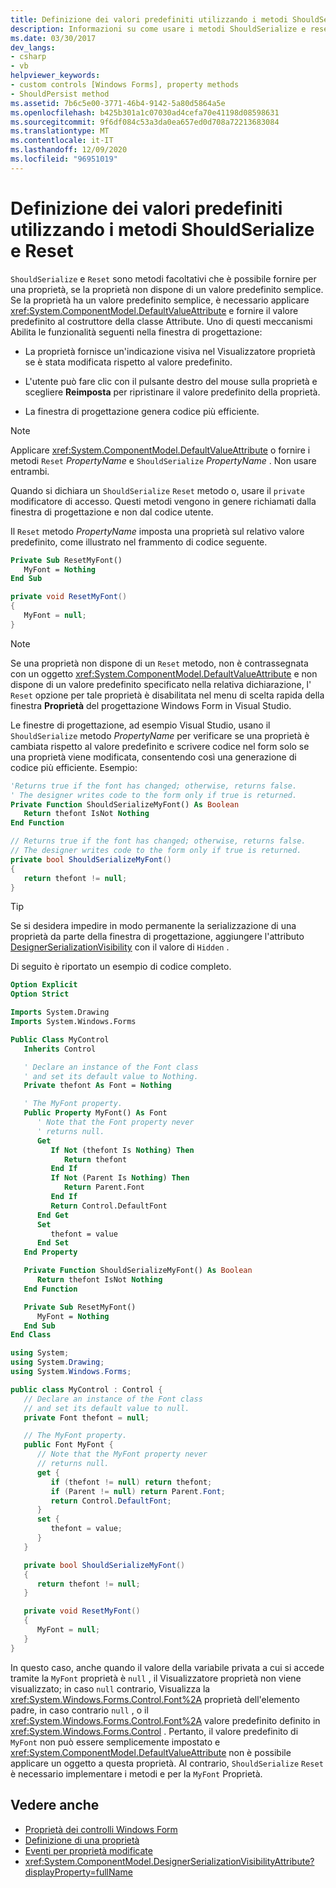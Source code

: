 ```yaml
---
title: Definizione dei valori predefiniti utilizzando i metodi ShouldSerialize e Reset
description: Informazioni su come usare i metodi ShouldSerialize e reset Property per controllare il comportamento della finestra di progettazione Windows Forms.
ms.date: 03/30/2017
dev_langs:
- csharp
- vb
helpviewer_keywords:
- custom controls [Windows Forms], property methods
- ShouldPersist method
ms.assetid: 7b6c5e00-3771-46b4-9142-5a80d5864a5e
ms.openlocfilehash: b425b301a1c07030ad4cefa70e41198d08598631
ms.sourcegitcommit: 9f6df084c53a3da0ea657ed0d708a72213683084
ms.translationtype: MT
ms.contentlocale: it-IT
ms.lasthandoff: 12/09/2020
ms.locfileid: "96951019"
---
```

# <a name="defining-default-values-with-the-shouldserialize-and-reset-methods"></a>Definizione dei valori predefiniti utilizzando i metodi ShouldSerialize e Reset
`ShouldSerialize` e `Reset` sono metodi facoltativi che è possibile fornire per una proprietà, se la proprietà non dispone di un valore predefinito semplice. Se la proprietà ha un valore predefinito semplice, è necessario applicare <xref:System.ComponentModel.DefaultValueAttribute> e fornire il valore predefinito al costruttore della classe Attribute. Uno di questi meccanismi Abilita le funzionalità seguenti nella finestra di progettazione:

- La proprietà fornisce un'indicazione visiva nel Visualizzatore proprietà se è stata modificata rispetto al valore predefinito.

- L'utente può fare clic con il pulsante destro del mouse sulla proprietà e scegliere **Reimposta** per ripristinare il valore predefinito della proprietà.

- La finestra di progettazione genera codice più efficiente.

> [!NOTE]
> Applicare <xref:System.ComponentModel.DefaultValueAttribute> o fornire i metodi `Reset` *PropertyName* e `ShouldSerialize` *PropertyName* . Non usare entrambi.

Quando si dichiara un `ShouldSerialize` `Reset` metodo o, usare il `private` modificatore di accesso. Questi metodi vengono in genere richiamati dalla finestra di progettazione e non dal codice utente.

 Il `Reset` metodo *PropertyName* imposta una proprietà sul relativo valore predefinito, come illustrato nel frammento di codice seguente.

```vb
Private Sub ResetMyFont()
   MyFont = Nothing
End Sub
```

```csharp
private void ResetMyFont()
{
   MyFont = null;
}
```

> [!NOTE]
> Se una proprietà non dispone di un `Reset` metodo, non è contrassegnata con un oggetto <xref:System.ComponentModel.DefaultValueAttribute> e non dispone di un valore predefinito specificato nella relativa dichiarazione, l' `Reset` opzione per tale proprietà è disabilitata nel menu di scelta rapida della finestra **Proprietà** del progettazione Windows Form in Visual Studio.

 Le finestre di progettazione, ad esempio Visual Studio, usano il `ShouldSerialize` metodo *PropertyName* per verificare se una proprietà è cambiata rispetto al valore predefinito e scrivere codice nel form solo se una proprietà viene modificata, consentendo così una generazione di codice più efficiente. Esempio:

```vb
'Returns true if the font has changed; otherwise, returns false.
' The designer writes code to the form only if true is returned.
Private Function ShouldSerializeMyFont() As Boolean
   Return thefont IsNot Nothing
End Function
```

```csharp
// Returns true if the font has changed; otherwise, returns false.
// The designer writes code to the form only if true is returned.
private bool ShouldSerializeMyFont()
{
   return thefont != null;
}
```

> [!TIP]
> Se si desidera impedire in modo permanente la serializzazione di una proprietà da parte della finestra di progettazione, aggiungere l'attributo [DesignerSerializationVisibility](xref:System.ComponentModel.DesignerSerializationVisibilityAttribute) con il valore di `Hidden` .

 Di seguito è riportato un esempio di codice completo.

```vb
Option Explicit
Option Strict

Imports System.Drawing
Imports System.Windows.Forms

Public Class MyControl
   Inherits Control

   ' Declare an instance of the Font class
   ' and set its default value to Nothing.
   Private thefont As Font = Nothing

   ' The MyFont property.
   Public Property MyFont() As Font
      ' Note that the Font property never
      ' returns null.
      Get
         If Not (thefont Is Nothing) Then
            Return thefont
         End If
         If Not (Parent Is Nothing) Then
            Return Parent.Font
         End If
         Return Control.DefaultFont
      End Get
      Set
         thefont = value
      End Set
   End Property

   Private Function ShouldSerializeMyFont() As Boolean
      Return thefont IsNot Nothing
   End Function

   Private Sub ResetMyFont()
      MyFont = Nothing
   End Sub
End Class
```

```csharp
using System;
using System.Drawing;
using System.Windows.Forms;

public class MyControl : Control {
   // Declare an instance of the Font class
   // and set its default value to null.
   private Font thefont = null;

   // The MyFont property.
   public Font MyFont {
      // Note that the MyFont property never
      // returns null.
      get {
         if (thefont != null) return thefont;
         if (Parent != null) return Parent.Font;
         return Control.DefaultFont;
      }
      set {
         thefont = value;
      }
   }

   private bool ShouldSerializeMyFont()
   {
      return thefont != null;
   }

   private void ResetMyFont()
   {
      MyFont = null;
   }
}
```

 In questo caso, anche quando il valore della variabile privata a cui si accede tramite la `MyFont` proprietà è `null` , il Visualizzatore proprietà non viene visualizzato; in caso `null` contrario, Visualizza la <xref:System.Windows.Forms.Control.Font%2A> proprietà dell'elemento padre, in caso contrario `null` , o il <xref:System.Windows.Forms.Control.Font%2A> valore predefinito definito in <xref:System.Windows.Forms.Control> . Pertanto, il valore predefinito di `MyFont` non può essere semplicemente impostato e <xref:System.ComponentModel.DefaultValueAttribute> non è possibile applicare un oggetto a questa proprietà. Al contrario, `ShouldSerialize` `Reset` è necessario implementare i metodi e per la `MyFont` Proprietà.

## <a name="see-also"></a>Vedere anche

- [Proprietà dei controlli Windows Form](properties-in-windows-forms-controls.md)
- [Definizione di una proprietà](defining-a-property-in-windows-forms-controls.md)
- [Eventi per proprietà modificate](property-changed-events.md)
- <xref:System.ComponentModel.DesignerSerializationVisibilityAttribute?displayProperty=fullName>
